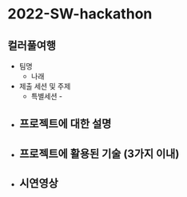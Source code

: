 # 2022-SW-hackathon
## 컬러풀여행
- 팀명
  - 나래
- 제출 세션 및 주제
  - 특별세션 - 
- 프로젝트에 대한 설명
  - 
- 프로젝트에 활용된 기술 (3가지 이내)
  - 
- 시연영상
  - 